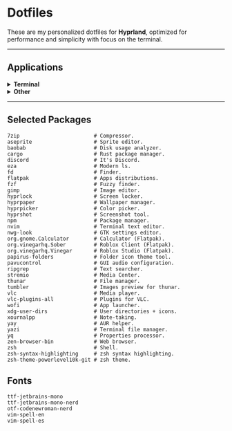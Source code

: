 # Dotfiles

These are my personalized dotfiles for **Hyprland**, optimized for performance and simplicity with focus on the terminal.

---

## Applications

<details>
<summary><strong>Terminal</strong></summary>

- **[Eza](https://github.com/eza-community/eza)** - Modern alternative of ls.
- **[Foot](https://codeberg.org/dnkl/foot)** - Terminal emulator.
- **[fzf](https://github.com/junegunn/fzf)** - Fuzzy finder.
- **[Neovim](https://github.com/neovim/neovim)** - Terminal text editor.
- **[Tmux](https://github.com/tmux/tmux)** - Terminal multiplexer.
- **[Yazi](https://github.com/sxyazi/yazi)** - Terminal File Manager.
- **[zsh](https://github.com/zsh-users/zsh)** - Shell.
- **[zsh-syntax-highlighting](https://github.com/zsh-users/zsh-syntax-highlighting)** - Syntax highlighting.
- **[zsh-theme-powerlevel10k-git](https://github.com/romkatv/powerlevel10k)** - Theme.

</details>

<details>
<summary><strong>Other</strong></summary>

- **[Aseprite](https://github.com/aseprite/aseprite)** - Sprite editor.
- **[Discord](https://discord.com/)** - It's discord.
- **[Flatpak](https://flatpak.org/)** - Apps distributions for Linux.
    - **[Calculator](https://github.com/GNOME/gnome-calculator)** - A Calculator.
    - **[Vinegar](https://vinegarhq.org/)** - Roblox Studio for Linux.
    - **[Sober](https://sober.vinegarhq.org/#introducing-sober)** - Roblox for Linux.
- **[Gimp](https://www.gimp.org/)** - Image editor.
- **[Hyprlock](https://github.com/hyprwm/hyprlock)** - Locks your screen.
- **[Hyprpaper](https://github.com/hyprwm/hyprpaper)** - Manages Wayland wallpapers.
- **[Hyprpicker](https://github.com/hyprwm/hyprpicker)** - Wayland color picker.
- **[Hyprshot](https://github.com/hyprwm/hyprshot)** - Advanced screenshot utility.
- **[nwg-look](https://github.com/nwg-piotr/nwg-look)** - GTK3 Settings editor.
- **[Papirus Folders](https://github.com/PapirusDevelopmentTeam/papirus-folders)** - Folder icon color changer.
- **[Pavucontrol](https://freedesktop.org/software/pulseaudio/pavucontrol)** - GUI Audio configuration.
- **[Stremio](https://www.stremio.com/)** - Media center.
- **[Thunar](https://docs.xfce.org/xfce/thunar/start)** - Lightweight file manager.
- **[VLC](https://www.videolan.org/vlc/)** - Media player.
- **[Wofi](https://github.com/SimplyCEO/wofi)** - Minimalist Wayland application launcher and menu.
- **[Xournal++](https://github.com/xournalpp/xournalpp)** - Notetaking.
- **[Zen Browser](https://github.com/zen-browser/desktop)** - Zen Browser is a Firefox-based 'Browser' (yhea, crazy).

</details>

---

## Selected Packages

```text
7zip                        # Compressor.
aseprite                    # Sprite editor.
baobab                      # Disk usage analyzer.
cargo                       # Rust package manager.
discord                     # It's Discord.
eza                         # Modern ls.
fd                          # Finder.
flatpak                     # Apps distributions.
fzf                         # Fuzzy finder.
gimp                        # Image editor.
hyprlock                    # Screen locker.
hyprpaper                   # Wallpaper manager.
hyprpicker                  # Color picker.
hyprshot                    # Screenshot tool.
npm                         # Package manager.
nvim                        # Terminal text editor. 
nwg-look                    # GTK settings editor.
org.gnome.Calculator        # Calculator (Flatpak).
org.vinegarhq.Sober         # Roblox Client (Flatpak).
org.vinegarhq.Vinegar       # Roblox Studio (Flatpak).
papirus-folders             # Folder icon theme tool.
pavucontrol                 # GUI audio configuration.
ripgrep                     # Text searcher.
stremio                     # Media Center.
thunar                      # File manager.
tumbler                     # Images preview for thunar.
vlc                         # Media player.
vlc-plugins-all             # Plugins for VLC.
wofi                        # App launcher.
xdg-user-dirs               # User directories + icons.
xournalpp                   # Note-taking.
yay                         # AUR helper.
yazi                        # Terminal file manager.
yq                          # Properties processor.
zen-browser-bin             # Web browser.
zsh                         # Shell.
zsh-syntax-highlighting     # zsh syntax highlighting.
zsh-theme-powerlevel10k-git # zsh theme.
```

## Fonts

```text
ttf-jetbrains-mono
ttf-jetbrains-mono-nerd
otf-codenewroman-nerd
vim-spell-en
vim-spell-es
```
